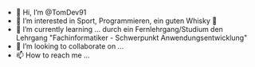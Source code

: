 - 👋 Hi, I’m @TomDev91
- 👀 I’m interested in Sport, Programmieren, ein guten Whisky 🥃
- 🌱 I’m currently learning ... durch ein Fernlehrgang/Studium den Lehrgang "Fachinformatiker - Schwerpunkt Anwendungsentwicklung"
- 💞️ I’m looking to collaborate on ...
- 📫 How to reach me ...

<!---
TomDev91/TomDev91 is a ✨ special ✨ repository because its `README.md` (this file) appears on your GitHub profile.
You can click the Preview link to take a look at your changes.
--->
